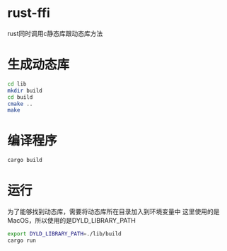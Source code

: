 # rust-ffi
rust同时调用c静态库跟动态库方法 

# 生成动态库
```bash
cd lib
mkdir build
cd build
cmake ..
make
```
# 编译程序
```bash
cargo build
```
# 运行
为了能够找到动态库，需要将动态库所在目录加入到环境变量中
这里使用的是MacOS，所以使用的是DYLD_LIBRARY_PATH
```bash
export DYLD_LIBRARY_PATH=./lib/build
cargo run
```